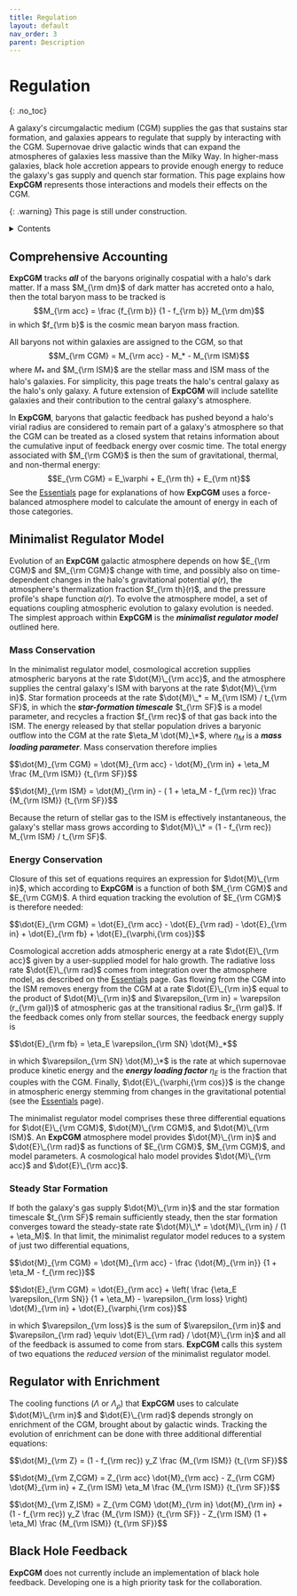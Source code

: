 ```yaml
---
title: Regulation
layout: default
nav_order: 3
parent: Description
---
```


<head>
  <title>MathJax tests</title>

  <script src="https://polyfill.io/v3/polyfill.min.js?features=es6"></script>

  <script>
    MathJax = {
     tex: {
      inlineMath: [['$', '$']],
      displayMath: [ ['$$','$$'], ["\\(","\\)"] ],
      processEscapes: true
      }
     };
  </script>

 <script id="MathJax-script" async
     src="https://cdn.jsdelivr.net/npm/mathjax@3/es5/tex-chtml.js">
  </script>
</head>

# Regulation
{: .no_toc}

A galaxy's circumgalactic medium (CGM) supplies the gas that sustains star formation, and galaxies appears to regulate that supply by interacting with the CGM. Supernovae drive galactic winds that can expand the atmospheres of galaxies less massive than the Milky Way. In higher-mass galaxies, black hole accretion appears to provide enough energy to reduce the galaxy's gas supply and quench star formation. This page explains how **ExpCGM** represents those interactions and models their effects on the CGM.

{: .warning}
This page is still under construction.

<details closed markdown="block">
  <summary>
   Contents
  </summary>
  {: .text-delta}
- TOC
{:toc}  
</details>

## Comprehensive Accounting

**ExpCGM** tracks ***all*** of the baryons originally cospatial with a halo's dark matter. If a mass $M_{\rm dm}$ of dark matter has accreted onto a halo, then the total baryon mass to be tracked is
 $$M_{\rm acc} = \frac {f_{\rm b}} {1 - f_{\rm b}} M_{\rm dm}$$
in which $f_{\rm b}$ is the cosmic mean baryon mass fraction. 

All baryons not within galaxies are assigned to the CGM, so that
  $$M_{\rm CGM} = M_{\rm acc} - M_* - M_{\rm ISM}$$
where $M_*$ and $M_{\rm ISM}$ are the stellar mass and ISM mass of the halo's galaxies. For simplicity, this page treats the halo's central galaxy as the halo's only galaxy. A future extension of **ExpCGM** will include satellite galaxies and their contribution to the central galaxy's atmosphere.

In **ExpCGM**, baryons that galactic feedback has pushed beyond a halo's virial radius are considered to remain part of a galaxy's atmosphere so that the CGM can be treated as a closed system that retains information about the cumulative input of feedback energy over cosmic time. The total energy associated with $M_{\rm CGM}$ is then the sum of gravitational, thermal, and non-thermal energy:
  $$E_{\rm CGM} = E_\varphi + E_{\rm th} + E_{\rm nt}$$
See the [Essentials](Essentials) page for explanations of how **ExpCGM** uses a force-balanced atmosphere model to calculate the amount of energy in each of those categories.  

## Minimalist Regulator Model

Evolution of an **ExpCGM** galactic atmosphere depends on how $E_{\rm CGM}$ and $M_{\rm CGM}$ change with time, and possibly also on time-dependent changes in the halo's gravitational potential $\varphi(r)$, the atmosphere's thermalization fraction $f_{\rm th}(r)$, and the pressure profile's shape function $\alpha(r)$. To evolve the atmosphere model, a set of equations coupling atmospheric evolution to galaxy evolution is needed. The simplest approach within **ExpCGM** is the ***minimalist regulator model*** outlined here.

### Mass Conservation

In the minimalist regulator model, cosmological accretion supplies atmospheric baryons at the rate $\dot{M}\_{\rm acc}$, and the atmosphere supplies the central galaxy's ISM with baryons at the rate $\dot{M}\_{\rm in}$. Star formation proceeds at the rate $\dot{M}\_* = M_{\rm ISM} / t_{\rm SF}$, in which the ***star-formation timescale*** $t_{\rm SF}$ is a model parameter, and recycles a fraction $f_{\rm rec}$ of that gas back into the ISM. The energy released by that stellar population drives a baryonic outflow into the CGM at the rate $\eta_M \dot{M}_\*$, where $\eta_M$ is a ***mass loading parameter***. Mass conservation therefore implies

<p>
  $$\dot{M}_{\rm CGM} = \dot{M}_{\rm acc} - \dot{M}_{\rm in} + \eta_M \frac {M_{\rm ISM}} {t_{\rm SF}}$$
</p>

<p>
  $$\dot{M}_{\rm ISM} = \dot{M}_{\rm in} - ( 1 + \eta_M - f_{\rm rec}) \frac {M_{\rm ISM}} {t_{\rm SF}}$$
</p>

Because the return of stellar gas to the ISM is effectively instantaneous, the galaxy's stellar mass grows according to $\dot{M}\_\* = (1 - f_{\rm rec}) M_{\rm ISM} / t_{\rm SF}$. 

### Energy Conservation

Closure of this set of equations requires an expression for $\dot{M}\_{\rm in}$, which according to **ExpCGM** is a function of both $M_{\rm CGM}$ and $E_{\rm CGM}$. A third equation tracking the evolution of $E_{\rm CGM}$ is therefore needed:

<p>
  $$\dot{E}_{\rm CGM} = \dot{E}_{\rm acc} - \dot{E}_{\rm rad} - \dot{E}_{\rm in} + \dot{E}_{\rm fb} + \dot{E}_{\varphi,{\rm cos}}$$
</p>

Cosmological accretion adds atmospheric energy at a rate $\dot{E}\_{\rm acc}$ given by a user-supplied model for halo growth. The radiative loss rate $\dot{E}\_{\rm rad}$ comes from integration over the atmosphere model, as described on the [Essentials](Essentials) page. Gas flowing from the CGM into the ISM removes energy from the CGM at a rate $\dot{E}\_{\rm in}$ equal to the product of $\dot{M}\_{\rm in}$ and $\varepsilon_{\rm in} = \varepsilon (r_{\rm gal})$ of atmospheric gas at the transitional radius $r_{\rm gal}$. If the feedback comes only from stellar sources, the feedback energy supply is 

<p>
  $$\dot{E}_{\rm fb} = \eta_E \varepsilon_{\rm SN} \dot{M}_*$$
</p>

in which $\varepsilon_{\rm SN} \dot{M}_\*$ is the rate at which supernovae produce kinetic energy and the ***energy loading factor*** $\eta_E$ is the fraction that couples with the CGM. Finally, $\dot{E}\_{\varphi,{\rm cos}}$ is the change in atmospheric energy stemming from changes in the gravitational potential (see the [Essentials](Essentials) page).

The minimalist regulator model comprises these three differential equations for $\dot{E}\_{\rm CGM}$, $\dot{M}\_{\rm CGM}$, and $\dot{M}\_{\rm ISM}$. An **ExpCGM** atmosphere model provides $\dot{M}\_{\rm in}$ and $\dot{E}\_{\rm rad}$ as functions of $E_{\rm CGM}$, $M_{\rm CGM}$, and model parameters. A cosmological halo model provides $\dot{M}\_{\rm acc}$ and $\dot{E}\_{\rm acc}$. 

### Steady Star Formation

If both the galaxy's gas supply $\dot{M}\_{\rm in}$ and the star formation timescale $t_{\rm SF}$ remain sufficiently steady, then the star formation converges toward the steady-state rate $\dot{M}\_\* = \dot{M}\_{\rm in} / (1 + \eta_M)$. In that limit, the minimalist regulator model reduces to a system of just two differential equations,  

<p>
  $$\dot{M}_{\rm CGM} = \dot{M}_{\rm acc} - \frac {\dot{M}_{\rm in}} {1 + \eta_M - f_{\rm rec}}$$
</p>

<p>
  $$\dot{E}_{\rm CGM} = \dot{E}_{\rm acc} + \left( \frac {\eta_E \varepsilon_{\rm SN}} {1 + \eta_M} - \varepsilon_{\rm loss} \right) \dot{M}_{\rm in} + \dot{E}_{\varphi,{\rm cos}}$$
</p>

in which $\varepsilon_{\rm loss}$ is the sum of $\varepsilon_{\rm in}$ and $\varepsilon_{\rm rad} \equiv \dot{E}\_{\rm rad} / \dot{M}\_{\rm in}$ and all of the feedback is assumed to come from stars. **ExpCGM** calls this system of two equations the *reduced version* of the minimalist regulator model.


## Regulator with Enrichment

The cooling functions ($\Lambda$ or $\Lambda_\rho$) that **ExpCGM** uses to calculate $\dot{M}\_{\rm in}$ and $\dot{E}\_{\rm rad}$ depends strongly on enrichment of the CGM, brought about by galactic winds. Tracking the evolution of enrichment can be done with three additional differential equations:

<p>
  $$\dot{M}_{\rm Z} = (1 - f_{\rm rec}) y_Z \frac {M_{\rm ISM}} {t_{\rm SF}}$$
</p>

<p>
  $$\dot{M}_{\rm Z,CGM} = Z_{\rm acc} \dot{M}_{\rm acc} - Z_{\rm CGM} \dot{M}_{\rm in} + Z_{\rm ISM} \eta_M \frac {M_{\rm ISM}} {t_{\rm SF}}$$
</p>

<p>
  $$\dot{M}_{\rm Z,ISM} = Z_{\rm CGM} \dot{M}_{\rm in} \dot{M}_{\rm in} + (1 - f_{\rm rec}) y_Z \frac {M_{\rm ISM}} {t_{\rm SF}} - Z_{\rm ISM} (1 + \eta_M) \frac {M_{\rm ISM}} {t_{\rm SF}}$$
</p>



## Black Hole Feedback

**ExpCGM** does not currently include an implementation of black hole feedback. Developing one is a high priority task for the collaboration.




